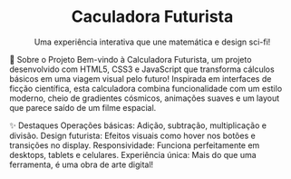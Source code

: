 <div align="center"> <h1>Caculadora Futurista</h1> <p>Uma experiência interativa que une matemática e design sci-fi!</p> </div>
🌌 Sobre o Projeto
Bem-vindo à Calculadora Futurista, um projeto desenvolvido com HTML5, CSS3 e JavaScript que transforma cálculos básicos em uma viagem visual pelo futuro! Inspirada em interfaces de ficção científica, esta calculadora combina funcionalidade com um estilo moderno, cheio de gradientes cósmicos, animações suaves e um layout que parece saído de um filme espacial.

✨ Destaques
Operações básicas: Adição, subtração, multiplicação e divisão.
Design futurista: Efeitos visuais como hover nos botões e transições no display.
Responsividade: Funciona perfeitamente em desktops, tablets e celulares.
Experiência única: Mais do que uma ferramenta, é uma obra de arte digital!
